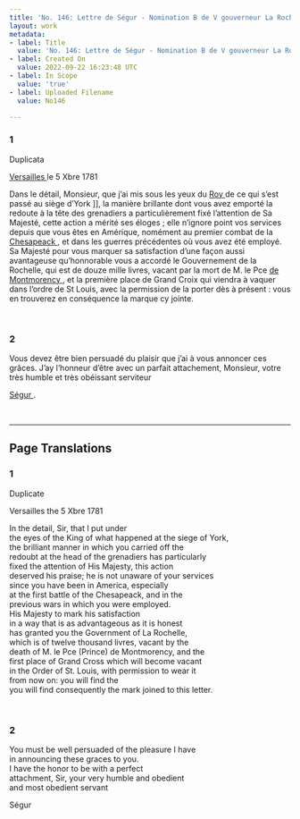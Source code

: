 ```yaml
---
title: 'No. 146: Lettre de Ségur - Nomination B de V gouverneur La Rochelle - 1781/12/05'
layout: work
metadata:
- label: Title
  value: 'No. 146: Lettre de Ségur - Nomination B de V gouverneur La Rochelle - 1781/12/05'
- label: Created On
  value: 2022-09-22 16:23:48 UTC
- label: In Scope
  value: 'true'
- label: Uploaded Filename
  value: No146

---
```

<div class="pages">
<div id="page-32573258">
<h3><a name="page-32573258">1</a></h3>
<div class="page-content">
<p>Duplicata</p>
<p><a href="../subjects/32162995" title=" Versailles "> Versailles </a> le 5 Xbre 1781</p>
<p>Dans le détail, Monsieur, que j’ai mis sous<span class="line-break"> </span>les yeux du <a href="../subjects/32162835" title=" Roy "> Roy </a> de ce qui s’est passé au siège d’York ]], <span class="line-break"> </span>la manière brillante dont vous avez emporté la <span class="line-break"> </span>redoute à la tête des grenadiers a particulièrement <span class="line-break"> </span>fixé l’attention de Sa Majesté, cette action a <span class="line-break"> </span>mérité ses éloges ; elle n’ignore point vos services <span class="line-break"> </span>depuis que vous êtes en Amérique, nomément <span class="line-break"> </span>au premier combat de la <a href="../subjects/32162834" title=" Chesapeack "> Chesapeack </a>, et dans les <span class="line-break"> </span>guerres précédentes où vous avez été employé. <span class="line-break"> </span>Sa Majesté pour vous marquer sa satisfaction <span class="line-break"> </span>d’une façon aussi avantageuse qu’honnorable <span class="line-break"> </span>vous a accordé le Gouvernement de la Rochelle, <span class="line-break"> </span>qui est de douze mille livres, vacant par la <span class="line-break"> </span>mort de M. le Pce  <a href="../subjects/32163074" title=" de Montmorency "> de Montmorency </a>, et la <span class="line-break"> </span>première place de Grand Croix qui viendra <span class="line-break"> </span>à vaquer dans l’ordre de St Louis, avec la <span class="line-break"> </span>permission de la porter dès à présent : vous <span class="line-break"> </span>en trouverez en conséquence la marque cy jointe. </p>
</div>
</div>
<br />
<div id="page-32573259">
<h3><a name="page-32573259">2</a></h3>
<div class="page-content">
<p>Vous devez être bien persuadé du plaisir que j’ai <span class="line-break"> </span>à vous annoncer ces grâces. <span class="line-break"> </span>J’ay l’honneur d’être avec un parfait <span class="line-break"> </span>attachement, Monsieur, votre très humble <span class="line-break"> </span>et très obéissant serviteur</p>
<p><a href="../subjects/32163075" title=" Ségur "> Ségur </a>. </p>
</div>
</div>
<br />
</div>
<hr />
<h2 class="divider">Page Translations</h2>
<div class="pages">
<div id="translation-32573258">
<h3>1</h3>
<div class="page-content">
<p>Duplicate</p>
<p>Versailles the 5 Xbre 1781</p>
<p>In the detail, Sir, that I put under <br/>
the eyes of the King of what happened at the siege of York,<br/>
the brilliant manner in which you carried off the<br/>
redoubt at the head of the grenadiers has particularly<br/>
fixed the attention of His Majesty, this action <br/>
deserved his praise; he is not unaware of your services<br/>
since you have been in America, especially<br/>
at the first battle of the Chesapeack, and in the <br/>
previous wars in which you were employed.<br/>
His Majesty to mark his satisfaction<br/>
in a way that is as advantageous as it is honest<br/>
has granted you the Government of La Rochelle,<br/>
which is of twelve thousand livres, vacant by the <br/>
death of M. le Pce (Prince) de Montmorency, and the<br/>
first place of Grand Cross which will become vacant<br/>
in the Order of St. Louis, with permission to wear it<br/>
from now on: you will find the<br/>
you will find consequently the mark joined to this letter.</p>
</div>
</div>
<br />
<div id="translation-32573259">
<h3>2</h3>
<div class="page-content">
<p>You must be well persuaded of the pleasure I have <br/>
in announcing these graces to you. <br/>
I have the honor to be with a perfect <br/>
attachment, Sir, your very humble and obedient <br/>
and most obedient servant</p>
<p>Ségur <br/>
</p>
</div>
</div>
<br />
</div>
